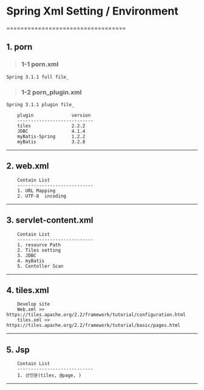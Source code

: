 # Spring Xml Setting / Environment
==================================

## 1. porn

>### 1-1 porn.xml
	Spring 3.1.1 full file_

>### 1-2 porn_plugin.xml
	Spring 3.1.1 plugin file_

		plugin              version
		----------------------------
		tiles               2.2.2
		JDBC                4.1.4
		myBatis-Spring      1.2.2
		myBatis             3.2.8

---
## 2. web.xml

		Contain List
		----------------------------
		1. URL Mapping
		2. UTF-8  incoding
---

## 3. servlet-content.xml

		Contain List
		----------------------------
		1. resource Path
		2. Tiles setting
		3. JDBC
		4. myBatis
		5. Contoller Scan
---

## 4. tiles.xml
		
		Develop site
		Web.xml >> https://tiles.apache.org/2.2/framework/tutorial/configuration.html
		tiles.xml >> https://tiles.apache.org/2.2/framework/tutorial/basic/pages.html
---

## 5. Jsp
	
		Contain List
		----------------------------
		1. 선언문(tiles, @page, )
---
